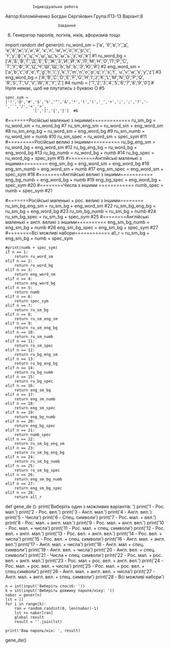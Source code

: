                 Індивідуальна робота     

Автор:Коломійченко Богдан Сергійович
Група:ІПЗ-13
Варіант:8

                           Завдання

8. Генератор паролів, логінів, ніків, афоризмів тощо

import random
def gener(n):
    ru_word_sm = ['а', 'б','в','г','д', 'е','ё','ж','з','и','й', 'к','л', 'м','н','о','п','р','с',
                  'т','у','ф','х','ц','ч','ш','щ','ъ','ы','ь','э','ю','я']  #1
    ru_word_bg = ['А','Б','В','Г','Д','Е','Ё','Ж','З','И','Й','К','Л','М','Н','О','П','Р','С',
                  'Т','У','Ф','Х','Ц','Ч','Ш','Щ','Ъ','Ы','Ь','Э','Ю','Я'] #2
    eng_word_sm = ['a','b','c','d','e','f','g','h','i','j','k','l','m','n','o','p','q','r','s','t',
                   'u','v','w','x','y','z'] #3
    eng_word_bg = ['A','B','C','D','E','F','G','H','I','J','K','L','M','N','O','P','Q',
                   'R','S','T','U','V','W','X','Y','Z'] #4
    numb = ['1','2','3','4','5','6','7','8','9','0']  # Нуля немає, щоб не плутатись з буквою О  #5

    spec_sym = ['!','@','#','$','%','^','&','*','(',')','_','+',';',';','?','-','`','/','<','>',
                '[',']','{','}']  #6
#=======Російські маленькі з іншими(=============
    ru_sm_bg = ru_word_sm + ru_word_bg  #7
    ru_sm_eng_sm = ru_word_sm + eng_word_sm #8
    ru_sm_eng_bg = ru_word_sm + eng_word_bg #9
    ru_sm_numb = ru_word_sm + numb #10
    ru_sm_spec = ru_word_sm + spec_sym #11
#=========Російські великі з іншими==========
    ru_bg_eng_sm = ru_word_bg + eng_word_sm #12
    ru_bg_eng_bg = ru_word_bg + eng_word_bg #13
    ru_bg_numb = ru_word_bg + numb #14
    ru_bg_spec = ru_word_bg + spec_sym  #15
#=========Англійські маленькі з іншими=========
    eng_sm_bg = eng_word_sm + eng_word_bg #16
    eng_sm_numb = eng_word_sm + numb #17
    eng_sm_spec = eng_word_sm + spec_sym #18
#========Англійські великі з іншими===========
    eng_bg_numb = eng_word_bg + numb #19
    eng_bg_spec = eng_word_bg + spec_sym #20
#========Числа з іншими ============
    numb_spec = numb + spec_sym    #21

#=======Російські маленькі + рос. великі з іншими========
    ru_sm_bg_eng_sm = ru_sm_bg + eng_word_sm #22
    ru_sm_bg_eng_bg = ru_sm_bg + eng_word_bg #23
    ru_sm_bg_numb = ru_sm_bg + numb #24
    ru_sm_bg_spec = ru_sm_bg + spec_sym #25
#========Англійські маленькі + англ. великі з іншими==========
    eng_sm_bg_numb = eng_sm_bg + numb #26
    eng_sm_bg_spec = eng_sm_bg + spec_sym #27
#========Всі можливі набори============
    all_r = ru_sm_bg + eng_sm_bg + numb + spec_sym





    #print(numb + spec_sym)
    if n == 1:
        return ru_word_sm
    elif n == 2:
        return ru_word_bg
    elif n == 3:
        return eng_word_sm
    elif n == 4:
        return eng_word_bg
    elif n == 5:
        return numb
    elif n == 6:
        return spec_sym
    elif n == 7:
        return ru_sm_bg
    elif n == 8:
        return ru_sm_eng_sm
    elif n == 9:
        return ru_sm_eng_bg
    elif n == 10:
        return ru_sm_numb
    elif n == 11:
        return ru_sm_spec
    elif n == 12:
        return ru_bg_eng_sm
    elif n == 13:
        return ru_bg_eng_bg
    elif n == 14:
        return ru_bg_numb
    elif n == 15:
        return ru_bg_spec
    elif n == 16:
        return eng_sm_bg
    elif n == 17:
        return eng_sm_numb
    elif n == 18:
        return eng_sm_spec
    elif n == 19:
        return eng_bg_numb
    elif n == 20:
        return eng_bg_spec
    elif n == 21:
        return numb_spec
    elif n == 22:
        return ru_sm_bg_eng_sm
    elif n == 23:
        return ru_sm_bg_eng_bg
    elif n == 24:
        return ru_sm_bg_numb
    elif n == 25:
        return ru_sm_bg_spec
    elif n == 26:
        return eng_sm_bg_numb
    elif n == 27:
        return eng_sm_bg_spec
    elif n == 28:
        return all_r

def gene_de ():
    print('Виберіть один з можливих варіантів: ')
    print('1 - Рос. мал.')
    print('2 - Рос. вел.')
    print('3 - Англ. мал.')
    print('4 - Англ. вел.')
    print('5 - Числа')
    print('6 - Спец. символи')
    print('7 - Рос. мал. + вел.')
    print('8 - Рос. мал. + англ. мал.')
    print('9 - Рос. мал. + англ. вел.')
    print('10 - Рос. мал. + числа')
    print('11 - Рос. мал. + спец. символи')
    print('12 - Рос. вел. + англ. мал.')
    print('13 - Рос. вел. + англ. вел.')
    print('14 - Рос. вел. + числа')
    print('15 - Рос. вел. + спец. символи')
    print('16 - Англ. мал. + англ. вел.')
    print('17 - Англ. мал. + числа')
    print('18 - Англ. мал + спец. символи')
    print('19 - Англ. вел. + числа')
    print('20 - Англ. вел. + спец. символи')
    print('21 - Числа + спец. символи')
    print('22 - Рос. мал. + рос. вел. + англ. мал.')
    print('23 - Рос. мал + рос. вел. + англ. вел.')
    print('24 - Рос. мал. + рос. вел. + числа')
    print('25 - Рос. мал. + рос. вел. + спец.символи')
    print('26 - Англ. мал. + англ. вел. + числа')
    print('27 - Англ. мал. + англ. вел. + спец. символи')
    print('28 - Всі можливі набори')

    n = int(input('Виберіть спосіб: '))
    k = int(input('Виберіть довжину пароля/ніку: '))
    nabor = gener(n)
    lst = []
    for i in range(k):
        ran = random.randint(0, len(nabor)-1)
        lst += nabor[ran]
        global result
        result = ''.join(lst)

    print('Ваш пароль/нік: ', result)

gene_de()









